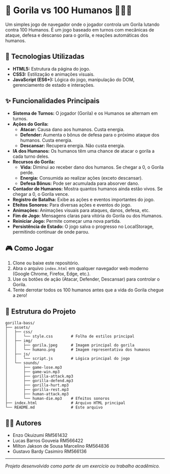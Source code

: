 # 🦍 Gorila vs 100 Humanos 🧑‍🤝‍🧑

Um simples jogo de navegador onde o jogador controla um Gorila lutando contra 100 Humanos. É um jogo baseado em turnos com mecânicas de ataque, defesa e descanso para o gorila, e reações automáticas dos humanos.

## 🚀 Tecnologias Utilizadas

*   **HTML5:** Estrutura da página do jogo.
*   **CSS3:** Estilização e animações visuais.
*   **JavaScript (ES6+):** Lógica do jogo, manipulação do DOM, gerenciamento de estado e interações.

## ✨ Funcionalidades Principais

*   **Sistema de Turnos:** O jogador (Gorila) e os Humanos se alternam em turnos.
*   **Ações do Gorila:**
    *   **Atacar:** Causa dano aos humanos. Custa energia.
    *   **Defender:** Aumenta o bônus de defesa para o próximo ataque dos humanos. Custa energia.
    *   **Descansar:** Recupera energia. Não custa energia.
*   **IA dos Humanos:** Os humanos têm uma chance de atacar o gorila a cada turno deles.
*   **Recursos do Gorila:**
    *   **Vida:** Diminui ao receber dano dos humanos. Se chegar a 0, o Gorila perde.
    *   **Energia:** Consumida ao realizar ações (exceto descansar).
    *   **Defesa Bônus:** Pode ser acumulada para absorver dano.
*   **Contador de Humanos:** Mostra quantos humanos ainda estão vivos. Se chegar a 0, o Gorila vence.
*   **Registro de Batalha:** Exibe as ações e eventos importantes do jogo.
*   **Efeitos Sonoros:** Para diversas ações e eventos do jogo.
*   **Animações:** Animações visuais para ataques, danos, defesa, etc.
*   **Fim de Jogo:** Mensagens claras para vitória do Gorila ou dos Humanos.
*   **Reiniciar Jogo:** Permite começar uma nova partida.
*   **Persistência de Estado:** O jogo salva o progresso no LocalStorage, permitindo continuar de onde parou.

## 🎮 Como Jogar

1.  Clone ou baixe este repositório.
2.  Abra o arquivo `index.html` em qualquer navegador web moderno (Google Chrome, Firefox, Edge, etc.).
3.  Use os botões de ação (Atacar, Defender, Descansar) para controlar o Gorila.
4.  Tente derrotar todos os 100 humanos antes que a vida do Gorila chegue a zero!

## 📁 Estrutura do Projeto

```
gorilla-bass/
├── assets/
│   ├── css/
│   │   └── style.css        # Folha de estilos principal
│   ├── img/
│   │   ├── gorila.jpeg      # Imagem principal do gorila
│   │   └── humano.png       # Imagem representativa dos humanos
│   ├── js/
│   │   └── script.js        # Lógica principal do jogo
│   └── sounds/
│       ├── game-lose.mp3
│       ├── game-win.mp3
│       ├── gorilla-attack.mp3
│       ├── gorilla-defend.mp3
│       ├── gorilla-hurt.mp3
│       ├── gorilla-rest.mp3
│       ├── human-attack.mp3
│       └── human-die.mp3    # Efeitos sonoros
├── index.html               # Arquivo HTML principal
└── README.md                # Este arquivo
```

## 🧑‍💻 Autores

*   Enzo Okuizumi RM561432
*   Lucas Barros Gouveia RM566422
*   Milton Jakson de Sousa Marcelino RM564836
*   Gustavo Bardy Casimiro RM566136

---
_Projeto desenvolvido como parte de um exercício ou trabalho acadêmico._

